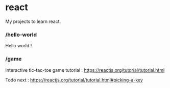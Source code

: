 # react
My projects to learn react.


### /hello-world

Hello world !

### /game

Interactive tic-tac-toe game tutorial : https://reactjs.org/tutorial/tutorial.html

Todo next : https://reactjs.org/tutorial/tutorial.html#picking-a-key